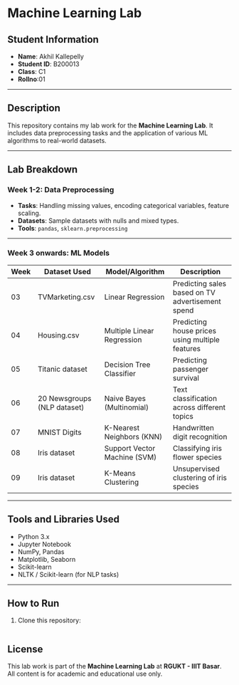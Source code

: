 # Machine Learning Lab

## Student Information

- **Name**: Akhil Kallepelly  
- **Student ID**: B200013  
- **Class**: C1
- **Rollno**:01

---

##  Description

This repository contains my lab work for the **Machine Learning Lab**. It includes data preprocessing tasks and the application of various ML algorithms to real-world datasets.

---

##  Lab Breakdown

### Week 1-2: Data Preprocessing

- **Tasks**: Handling missing values, encoding categorical variables, feature scaling.
- **Datasets**: Sample datasets with nulls and mixed types.
- **Tools**: `pandas`, `sklearn.preprocessing`

---

### Week 3 onwards: ML Models

| Week | Dataset Used                   | Model/Algorithm               | Description                                      |
|------|--------------------------------|-------------------------------|--------------------------------------------------|
| 03   | TVMarketing.csv                | Linear Regression             | Predicting sales based on TV advertisement spend |
| 04   | Housing.csv                    | Multiple Linear Regression    | Predicting house prices using multiple features  |
| 05   | Titanic dataset                | Decision Tree Classifier      | Predicting passenger survival                    |
| 06   | 20 Newsgroups (NLP dataset)    | Naive Bayes (Multinomial)     | Text classification across different topics      |
| 07   | MNIST Digits                   | K-Nearest Neighbors (KNN)     | Handwritten digit recognition                    |
| 08   | Iris dataset                   | Support Vector Machine (SVM)  | Classifying iris flower species                  |
| 09   | Iris dataset                   | K-Means Clustering            | Unsupervised clustering of iris species          |

---

## Tools and Libraries Used

- Python 3.x
- Jupyter Notebook
- NumPy, Pandas
- Matplotlib, Seaborn
- Scikit-learn
- NLTK / Scikit-learn (for NLP tasks)

---

##  How to Run

1. Clone this repository:
   ```bash git clone https://github.com/b200013/Mechine_Leaning.git


## License
This lab work is part of the **Machine Learning Lab** at **RGUKT - IIIT Basar**.  
All content is for academic and educational use only.

